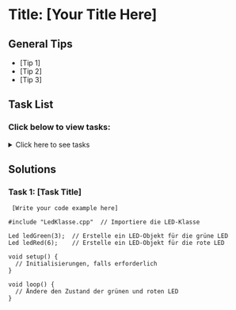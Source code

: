 # Title: [Your Title Here]

## General Tips
- [Tip 1]
- [Tip 2]
- [Tip 3]

## Task List
### Click below to view tasks:
<details>
  <summary>Click here to see tasks</summary>
  - [Task 1: Enter Task Description]
  
</details>

## Solutions

### Task 1: [Task Title]
```Arduino
 [Write your code example here]

#include "LedKlasse.cpp"  // Importiere die LED-Klasse

Led ledGreen(3);  // Erstelle ein LED-Objekt für die grüne LED
Led ledRed(6);    // Erstelle ein LED-Objekt für die rote LED

void setup() {
  // Initialisierungen, falls erforderlich
}

void loop() {
  // Ändere den Zustand der grünen und roten LED
}